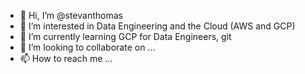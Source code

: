 - 👋 Hi, I’m @stevanthomas
- 👀 I’m interested in Data Engineering and the Cloud (AWS and GCP)
- 🌱 I’m currently learning GCP for Data Engineers, git
- 💞️ I’m looking to collaborate on ...
- 📫 How to reach me ...

<!---
stevanthomas/stevanthomas is a ✨ special ✨ repository because its `README.md` (this file) appears on your GitHub profile.
You can click the Preview link to take a look at your changes.
--->
